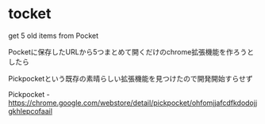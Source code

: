 tocket
======

get 5 old items from Pocket

Pocketに保存したURLから5つまとめて開くだけのchrome拡張機能を作ろうとしたら

Pickpocketという既存の素晴らしい拡張機能を見つけたので開発開始すらせず

Pickpocket - https://chrome.google.com/webstore/detail/pickpocket/ohfomjjafcdfkdodojjgkhlepcofaail
